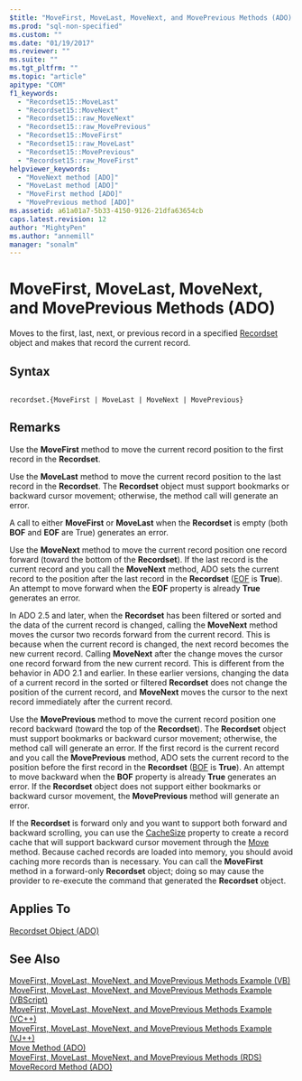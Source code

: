 ```yaml
---
$title: "MoveFirst, MoveLast, MoveNext, and MovePrevious Methods (ADO) | Microsoft Docs"
ms.prod: "sql-non-specified"
ms.custom: ""
ms.date: "01/19/2017"
ms.reviewer: ""
ms.suite: ""
ms.tgt_pltfrm: ""
ms.topic: "article"
apitype: "COM"
f1_keywords: 
  - "Recordset15::MoveLast"
  - "Recordset15::MoveNext"
  - "Recordset15::raw_MoveNext"
  - "Recordset15::raw_MovePrevious"
  - "Recordset15::MoveFirst"
  - "Recordset15::raw_MoveLast"
  - "Recordset15::MovePrevious"
  - "Recordset15::raw_MoveFirst"
helpviewer_keywords: 
  - "MoveNext method [ADO]"
  - "MoveLast method [ADO]"
  - "MoveFirst method [ADO]"
  - "MovePrevious method [ADO]"
ms.assetid: a61a01a7-5b33-4150-9126-21dfa63654cb
caps.latest.revision: 12
author: "MightyPen"
ms.author: "annemill"
manager: "sonalm"
---
```

# MoveFirst, MoveLast, MoveNext, and MovePrevious Methods (ADO)
Moves to the first, last, next, or previous record in a specified [Recordset](../../../ado/reference/ado-api/recordset-object-ado.md) object and makes that record the current record.  
  
## Syntax  
  
```  
  
recordset.{MoveFirst | MoveLast | MoveNext | MovePrevious}  
```  
  
## Remarks  
 Use the **MoveFirst** method to move the current record position to the first record in the **Recordset**.  
  
 Use the **MoveLast** method to move the current record position to the last record in the **Recordset**. The **Recordset** object must support bookmarks or backward cursor movement; otherwise, the method call will generate an error.  
  
 A call to either **MoveFirst** or **MoveLast** when the **Recordset** is empty (both **BOF** and **EOF** are True) generates an error.  
  
 Use the **MoveNext** method to move the current record position one record forward (toward the bottom of the **Recordset**). If the last record is the current record and you call the **MoveNext** method, ADO sets the current record to the position after the last record in the **Recordset** ([EOF](../../../ado/reference/ado-api/bof-eof-properties-ado.md) is **True**). An attempt to move forward when the **EOF** property is already **True** generates an error.  
  
 In ADO 2.5 and later, when the **Recordset** has been filtered or sorted and the data of the current record is changed, calling the **MoveNext** method moves the cursor two records forward from the current record. This is because when the current record is changed, the next record becomes the new current record. Calling **MoveNext** after the change moves the cursor one record forward from the new current record. This is different from the behavior in ADO 2.1 and earlier. In these earlier versions, changing the data of a current record in the sorted or filtered **Recordset** does not change the position of the current record, and **MoveNext** moves the cursor to the next record immediately after the current record.  
  
 Use the **MovePrevious** method to move the current record position one record backward (toward the top of the **Recordset**). The **Recordset** object must support bookmarks or backward cursor movement; otherwise, the method call will generate an error. If the first record is the current record and you call the **MovePrevious** method, ADO sets the current record to the position before the first record in the **Recordset** ([BOF](../../../ado/reference/ado-api/bof-eof-properties-ado.md) is **True**). An attempt to move backward when the **BOF** property is already **True** generates an error. If the **Recordset** object does not support either bookmarks or backward cursor movement, the **MovePrevious** method will generate an error.  
  
 If the **Recordset** is forward only and you want to support both forward and backward scrolling, you can use the [CacheSize](../../../ado/reference/ado-api/cachesize-property-ado.md) property to create a record cache that will support backward cursor movement through the [Move](../../../ado/reference/ado-api/move-method-ado.md) method. Because cached records are loaded into memory, you should avoid caching more records than is necessary. You can call the **MoveFirst** method in a forward-only **Recordset** object; doing so may cause the provider to re-execute the command that generated the **Recordset** object.  
  
## Applies To  
 [Recordset Object (ADO)](../../../ado/reference/ado-api/recordset-object-ado.md)  
  
## See Also  
 [MoveFirst, MoveLast, MoveNext, and MovePrevious Methods Example (VB)](../../../ado/reference/ado-api/movefirst-movelast-movenext-and-moveprevious-methods-example-vb.md)   
 [MoveFirst, MoveLast, MoveNext, and MovePrevious Methods Example (VBScript)](../../../ado/reference/ado-api/movefirst-movelast-movenext-and-moveprevious-methods-example-vbscript.md)   
 [MoveFirst, MoveLast, MoveNext, and MovePrevious Methods Example (VC++)](../../../ado/reference/ado-api/movefirst-movelast-movenext-and-moveprevious-methods-example-vc.md)   
 [MoveFirst, MoveLast, MoveNext, and MovePrevious Methods Example (VJ++)](../../../ado/reference/ado-api/movefirst-movelast-movenext-and-moveprevious-methods-example-vj.md)   
 [Move Method (ADO)](../../../ado/reference/ado-api/move-method-ado.md)   
 [MoveFirst, MoveLast, MoveNext, and MovePrevious Methods (RDS)](../../../ado/reference/rds-api/movefirst-movelast-movenext-and-moveprevious-methods-rds.md)   
 [MoveRecord Method (ADO)](../../../ado/reference/ado-api/moverecord-method-ado.md)